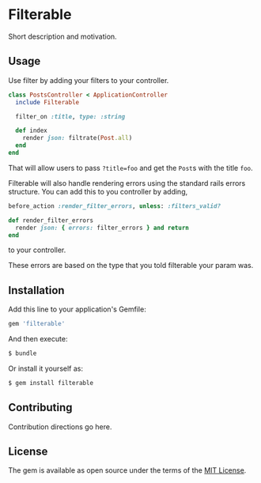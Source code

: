 # Filterable
Short description and motivation.

## Usage
Use filter by adding your filters to your controller.

```ruby
class PostsController < ApplicationController
  include Filterable

  filter_on :title, type: :string

  def index
    render json: filtrate(Post.all)
  end
end

```

That will allow users to pass `?title=foo` and get the `Post`s with the title `foo`.

Filterable will also handle rendering errors using the standard rails errors structure. You can add this to you controller by adding,

```ruby
before_action :render_filter_errors, unless: :filters_valid?

def render_filter_errors
  render json: { errors: filter_errors } and return
end
```

to your controller.

These errors are based on the type that you told filterable your param was.

## Installation
Add this line to your application's Gemfile:

```ruby
gem 'filterable'
```

And then execute:
```bash
$ bundle
```

Or install it yourself as:
```bash
$ gem install filterable
```

## Contributing
Contribution directions go here.

## License
The gem is available as open source under the terms of the [MIT License](http://opensource.org/licenses/MIT).
